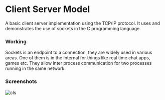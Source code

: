 # Client Server Model
A basic client server implementation using the TCP/IP protocol. It uses and demonstrates the use of sockets in the C programming language.


### Working
Sockets is an endpoint to a connection, they are widely used in various areas. One of them is in the Internal for things like real time chat apps, games etc. 
They allow inter process communication for two processes running in the same network.

### Screenshots
![cls](https://user-images.githubusercontent.com/99042379/197407947-33e834a7-6593-48ac-9926-38571234af84.png)
